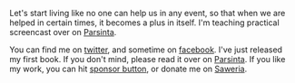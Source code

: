 <!-- ![Statistic](https://github-readme-stats.vercel.app/api?username=irsyadadl&show_icons=true&theme=default&border_radius=24&count_private=true) -->

Let's start living like no one can help us in any event, so that when we are helped in certain times, it becomes a plus in itself. I'm teaching practical screencast over on [Parsinta](https://parsinta.com). 

You can find me on [twitter](https://twitter.com/irsyadadl), and sometime on [facebook](https://facebook.com/irsyadadl). I've just released my first book. 
If you don't mind, please read it over on [Parsinta](https://parsinta.com/ebooks). If you like my work, you can hit [sponsor button](https://github.com/sponsors/irsyadadl), or donate me on [Saweria](https://saweria.co/irsyadadl).

